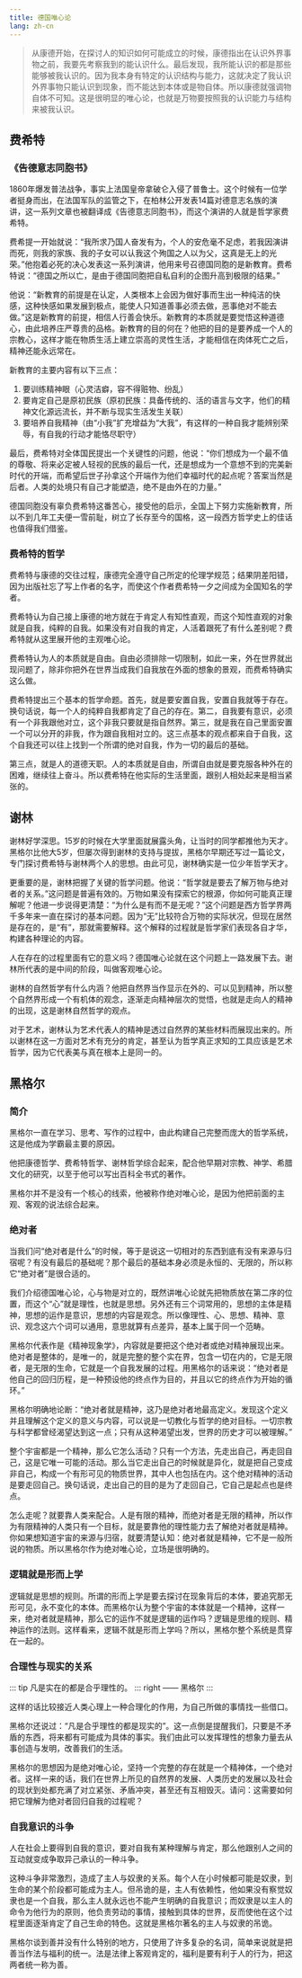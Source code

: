 ```yaml
---
title: 德国唯心论
lang: zh-cn
---
```


> 从康德开始，在探讨人的知识如何可能成立的时候，康德指出在认识外界事物之前，我要先考察我到的能认识什么。最后发现，我所能认识的都是那些能够被我认识的。因为我本身有特定的认识结构与能力，这就决定了我认识外界事物只能认识到现象，而不能达到本体或是物自体。所以康德就强调物自体不可知。这是很明显的唯心论，也就是万物要按照我的认识能力与结构来被我认识。

## 费希特

### 《告德意志同胞书》

1860年爆发普法战争，事实上法国皇帝拿破仑入侵了普鲁士。这个时候有一位学者挺身而出，在法国军队的监管之下，在柏林公开发表14篇对德意志名族的演讲，这一系列文章也被翻译成《告德意志同胞书》，而这个演讲的人就是哲学家费希特。

费希提一开始就说：“我所求乃国人奋发有为，个人的安危毫不足虑，若我因演讲而死，则我的家族、我的子女可以认我这个殉国之人以为父，这真是无上的光荣。”他抱着必死的决心发表这一系列演讲，他用来号召德国同胞的是新教育。费希特说：“德国之所以亡，是由于德国同胞把自私自利的企图升高到极限的结果。”

他说：“新教育的前提是在认定，人类根本上会因为做好事而生出一种纯洁的快感，这种快感如果发展到极点，能使人只知道善事必须去做，恶事绝对不能去做。”这是新教育的前提，相信人行善会快乐。新教育的本质就是要觉悟这种道德心，由此培养庄严尊贵的品格。新教育的目的何在？他把的目的是要养成一个人的宗教心，这样才能在物质生活上建立崇高的灵性生活，才能相信在肉体死亡之后，精神还能永远常在。

新教育的主要内容有以下三点：

1. 要训练精神眼（心灵洁癖，容不得赃物、纷乱）
2. 要肯定自己是原初民族（原初民族：具备传统的、活的语言与文字，他们的精神文化源远流长，并不断与现实生活发生关联）
3. 要培养自我精神（由“小我”扩充增益为“大我”，有这样的一种自我才能辨别荣辱，有自我的行动才能恪尽职守）

最后，费希特对全体国民提出一个关键性的问题，他说：“你们想成为一个最不值的尊敬、将来必定被人轻视的民族的最后一代，还是想成为一个意想不到的完美新时代的开端，而希望后世子孙拿这个开端作为他们幸福时代的起点呢？答案当然是后者。人类的处境只有自己才能塑造，绝不是由外在的力量。”

德国同胞没有辜负费希特这番苦心，接受他的启示，全国上下努力实施新教育，所以不到几年工夫便一雪前耻，树立了长存至今的国格，这一段西方哲学史上的佳话也值得我们借鉴。


### 费希特的哲学

费希特与康德的交往过程，康德完全遵守自己所定的伦理学规范；结果阴差阳错，因为出版社忘了写上作者的名字，而使这个作者费希特一夕之间成为全国知名的学者。

费希特认为自己接上康德的地方就在于肯定人有知性直观，而这个知性直观的对象就是自我，纯粹的自我。如果没有对自我的肯定，人活着跟死了有什么差别呢？费希特就从这里展开他的主观唯心论。

费希特认为人的本质就是自由。自由必须排除一切限制，如此一来，外在世界就出现问题了，除非你把外在世界当成我们自我放在外面的想象的景观，而费希特确实这么做。

费希特提出三个基本的哲学命题。首先，就是要安置自我，安置自我就等于存在。换句话说，每一个人的纯粹自我都肯定了自己的存在。第二，自我要有意识，必须有一个非我跟他对立，这个非我只要就是指自然界。第三，就是我在自己里面安置一个可以分开的非我，作为跟自我相对立的。这三点基本的观点都来自于自我，这个自我还可以往上找到一个所谓的绝对自我，作为一切的最后的基础。

第三点，就是人的道德天职。人的本质就是自由，所谓自由就是要克服各种外在的困难，继续往上奋斗。所以费希特在他实际的生活里面，跟别人相处起来是相当紧张的。


## 谢林

谢林好学深思。15岁的时候在大学里面就展露头角，让当时的同学都推他为天才。黑格尔比他大5岁，但屡次得到谢林的支持与提拔，黑格尔早期还写过一篇论文，专门探讨费希特与谢林两个人的思想。由此可见，谢林确实是一位少年哲学天才。

更重要的是，谢林把握了关键的哲学问题。他说：“哲学就是要去了解万物与绝对者的关系。”这问题是普遍有效的。万物如果没有探索它的根源，你如何可能真正理解呢？他进一步说得更清楚：“为什么是有而不是无呢？”这个问题是西方哲学界两千多年来一直在探讨的基本问题。因为“无”比较符合万物的实际状况，但现在居然是存在的，是“有”，那就需要解释。这个解释的过程就是哲学家们表现各自才华，构建各种理论的内容。

人在存在的过程里面有它的意义吗？德国唯心论就在这个问题上一路发展下去。谢林所代表的是中间的阶段，叫做客观唯心论。

谢林的自然哲学有什么内涵？他把自然界当作显示在外的、可以见到精神，所以整个自然界形成一个有机体的观念，逐渐走向精神层次的觉悟，也就是走向人的精神的出现，这是谢林自然哲学的观点。

对于艺术，谢林认为艺术代表人的精神是透过自然界的某些材料而展现出来的。所以谢林在这一方面对艺术有充分的肯定，甚至认为哲学真正求知的工具应该是艺术哲学，因为它代表美与真在根本上是同一的。


## 黑格尔

### 简介

黑格尔一直在学习、思考、写作的过程中，由此构建自己完整而庞大的哲学系统，这是他成为学霸最主要的原因。

他把康德哲学、费希特哲学、谢林哲学综合起来，配合他早期对宗教、神学、希腊文化的研究，以至于他可以写出百科全书式的著作。

黑格尔并不是没有一个核心的线索，他被称作绝对唯心论，是因为他把前面的主观、客观的说法综合起来。

### 绝对者

当我们问“绝对者是什么”的时候，等于是说这一切相对的东西到底有没有来源与归宿呢？有没有最后的基础呢？那个最后的基础本身必须是永恒的、无限的，所以称它“绝对者”是很合适的。

我们介绍德国唯心论，心与物是对立的，既然讲唯心论就先把物质放在第二序的位置，而这个“心”就是理性，也就是思想。另外还有三个词常用的，思想的主体是精神，思想的运作是意识，思想的内容是观念。所以像理性、心、思想、精神、意识、观念这六个词可以通用，意思就算有点差异，基本上属于同一个范畴。

黑格尔代表作是《精神现象学》，内容就是要把这个绝对者或绝对精神展现出来。绝对者是整体的，是唯一的，就是完整的整个实在界，包含一切在内的，它是无限者，是无限的生命，它就是一个自我发展的过程。用黑格尔的话来说：“绝对者是他自己的回归历程，是一种预设他的终点作为目的，并且以它的终点作为开始的循环。”

黑格尔明确地论断：“绝对者就是精神，这乃是绝对者地最高定义。发现这个定义并且理解这个定义的意义与内容，可以说是一切教化与哲学的绝对目标。一切宗教与科学都曾经渴望达到这一点；只有从这种渴望出发，世界的历史才可以被理解。”

整个宇宙都是一个精神，那么它怎么活动？只有一个方法，先走出自己，再走回自己，这是它唯一可能的活动。那么当它走出自己的时候就是异化，就是把自己变成非自己，构成一个有形可见的物质世界，其中人也包括在内。这个绝对精神的活动是要走回自己。换句话说，走出自己的目的是为了走回自己，它自己是起点也是终点。

怎么走呢？就要靠人类来配合。人是有限的精神，而绝对者是无限的精神，所以作为有限精神的人类只有一个目标，就是要靠他的理性能力去了解绝对者就是精神。你如果想知道宇宙的来源与归宿，就要清楚认知：绝对者就是精神，它不是一般所说的物质。所以黑格尔作为绝对唯心论，立场是很明确的。

### 逻辑就是形而上学

逻辑就是思想的规则。所谓的形而上学是要去探讨在现象背后的本体，要追究那无形可见，永不变化的本体。而黑格尔认为整个宇宙的本体就是一个精神，这样一来，绝对者就是精神，那么它的运作不就是逻辑的运作吗？逻辑是思维的规则、精神运作的法则。这样看来，逻辑不就是形而上学吗？所以，黑格尔整个系统是贯穿在一起的。

### 合理性与现实的关系

::: tip
凡是实在的都是合乎理性的。
::: right
—— 黑格尔
:::

这样的话比较接近人类心理上一种合理化的作用，为自己所做的事情找一些借口。

黑格尔还说过：“凡是合乎理性的都是现实的”。这一点倒是提醒我们，只要是不矛盾的东西，将来都有可能成为具体的事实。我们由此可以发挥理性的想象力量去从事创造与发明，改善我们的生活。

黑格尔的思想因为是绝对唯心论，坚持一个完整的存在就是一个精神体，一个绝对者。这样一来的话，我们在世界上所见的自然界的发展、人类历史的发展以及社会的现状到处都充满了对立紧张、矛盾冲突，甚至还有互相毁灭。请问：这需要如何把它理解为绝对者回归自我的过程呢？

### 自我意识的斗争

人在社会上要得到自我的意识，要对自我有某种理解与肯定，那么他跟别人之间的互动就变成争取异己承认的一种斗争。

这种斗争非常激烈，造成了主人与奴隶的关系。每个人在小时候都可能是奴隶，到生命的某个阶段都可能成为主人。但吊诡的是，主人有依赖性，他如果没有察觉奴隶也是一个自我，那么主人就永远也不能产生明确的自我意识；而奴隶是以主人的命令为他行为的原则，他负责劳动的事情，接触到具体的世界，反而使他在这个过程里面逐渐肯定了自己生命的特色。这就是黑格尔著名的主人与奴隶的吊诡。

黑格尔谈到善并没有什么特别的地方，只使用了许多复杂的名词，简单来说就是把善当作法与福利的统一。法是法律上客观肯定的，福利是要有利于人的行为，把这两者统一称为善。
